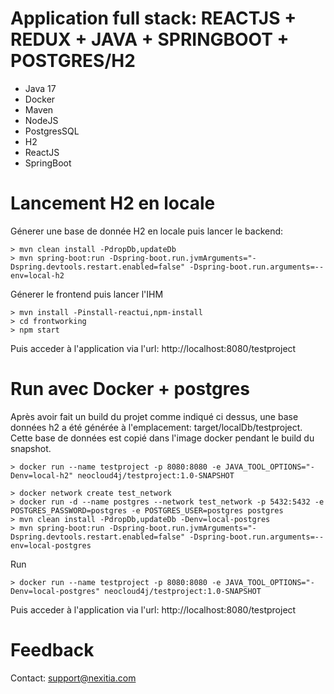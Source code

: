 
Application full stack: REACTJS + REDUX + JAVA + SPRINGBOOT + POSTGRES/H2
===========================================================================

* Java 17
* Docker
* Maven
* NodeJS
* PostgresSQL
* H2
* ReactJS
* SpringBoot

# Lancement H2 en locale


Génerer une base de donnée H2 en locale puis lancer le backend:

```
> mvn clean install -PdropDb,updateDb
> mvn spring-boot:run -Dspring-boot.run.jvmArguments="-Dspring.devtools.restart.enabled=false" -Dspring-boot.run.arguments=--env=local-h2
```

Génerer le frontend puis lancer l'IHM

```
> mvn install -Pinstall-reactui,npm-install
> cd frontworking
> npm start
```

Puis acceder à l'application via l'url: http://localhost:8080/testproject

# Run avec Docker + postgres

Après avoir fait un build du projet comme indiqué ci dessus, une base données h2 a été générée à l'emplacement: target/localDb/testproject.
Cette base de données est copié dans l'image docker pendant le build du snapshot.

```
> docker run --name testproject -p 8080:8080 -e JAVA_TOOL_OPTIONS="-Denv=local-h2" neocloud4j/testproject:1.0-SNAPSHOT 
```


```
> docker network create test_network
> docker run -d --name postgres --network test_network -p 5432:5432 -e POSTGRES_PASSWORD=postgres -e POSTGRES_USER=postgres postgres
> mvn clean install -PdropDb,updateDb -Denv=local-postgres
> mvn spring-boot:run -Dspring-boot.run.jvmArguments="-Dspring.devtools.restart.enabled=false" -Dspring-boot.run.arguments=--env=local-postgres
```

Run
```
> docker run --name testproject -p 8080:8080 -e JAVA_TOOL_OPTIONS="-Denv=local-postgres" neocloud4j/testproject:1.0-SNAPSHOT 
```

Puis acceder à l'application via l'url: http://localhost:8080/testproject


# Feedback

Contact: support@nexitia.com
